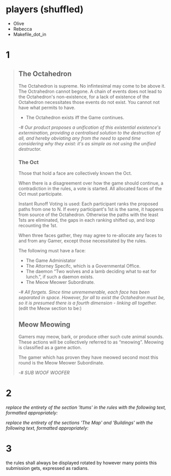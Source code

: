 
# players (shuffled)

- Olive
- Rebecca
- Makefile_dot_in

# 1

> ## The Octahedron
> 
> The Octahedron is supreme.  No infintesimal may come to be above it.  The Octrahedron cannot begone.  A chain of events does not lead to the Octahedron's non-existence, for a lack of existence of the Octahedron necessitates those events do not exist.  You cannot not have what permits to have.
> 
> - The Octahedron exists iff the Game continues.
> 
> -# *Our product proposes a unification of this existential existence's extermination, providing a centralised solution to the destruction of all, and hereby obviating any from the need to spend time considering why they exist: it's as simple as not using the unified destructor.*
> 
> ### The Oct
> 
> Those that hold a face are collectively known the Oct.
> 
> When there is a disagreement over how the game should continue, a contradiction in the rules, a vote is started.  All allocated faces of the Oct must participate.
> 
> Instant Runoff Voting is used:  Each participant ranks the proposed paths from one to N.  If every participant's 1st is the same, it happens from source of the Octahedron.  Otherwise the paths with the least 1sts are eliminated, the gaps in each ranking shifted up, and loop recounting the 1st.
> 
> When three faces gather, they may agree to re-allocate any faces to and from any Gamer, except those necessitated by the rules.
> 
> The following must have a face:
> - The Game Administator
> - The Attorney Specifc, which is a Governmental Office.
> - The daemon “Two wolves and a lamb deciding what to eat for lunch.”, if such a daemon exists.
> - The Meow Meower Subordinate.
> 
> -# *All forgets.  Since time unrememerable, each face has been separated in space.  However, for all to exist the Octahedron must be, so it is presumed there is a fourth dimension - linking all together.*
(edit the Meow section to be:)
> ## Meow Meowing
> 
> Gamers may meow, bark, or produce other such cute animal sounds.  These actions will be collectively referred to as “meowing”.  Meowing is classified as a game action.
> 
> The gamer which has proven they have meowed second most this round is the Meow Meower Subordinate.
> 
> -# *SUB WOOF WOOFER*

# 2

*replace the entirety of the section 'Itums' in the rules with the following text, formatted appropriately:*

*replace the entirety of the sections 'The Map' and 'Buildings' with the following text, formatted appropriately:*

# 3

the rules shall always be displayed rotated by however many points this submission gets, expressed as radians.